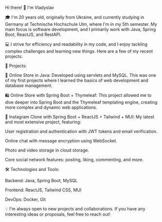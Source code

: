 Hi there! 👋 I'm Vladyslav

🎓 I'm 20 years old, originally from Ukraine, and currently studying in Germany at Technische Hochschule Ulm, where I'm in my 5th semester. My main focus is software development, and I primarily work with Java, Spring Boot, ReactJS, and RestAPI.

💻 I strive for efficiency and readability in my code, and I enjoy tackling complex challenges and learning new things. Here are a few of my recent projects:

🚀 Projects:

🛒 Online Store in Java: Developed using servlets and MySQL. This was one of my first projects where I learned the basics of web development and database management.

🛍️ Online Store with Spring Boot + Thymeleaf: This project allowed me to dive deeper into Spring Boot and the Thymeleaf templating engine, creating more complex and dynamic web applications.

📸 Instagram Clone with Spring Boot + ReactJS + Tailwind + MUI: My latest and most extensive project, featuring:

User registration and authentication with JWT tokens and email verification.

Online chat with message encryption using WebSocket.

Photo and video storage in cloud storage.

Core social network features: posting, liking, commenting, and more.


🛠️ Technologies and Tools:

Backend: Java, Spring Boot, MySQL

Frontend: ReactJS, Tailwind CSS, MUI

DevOps: Docker, Git

💡 I'm always open to new projects and collaborations. If you have any interesting ideas or proposals, feel free to reach out!

